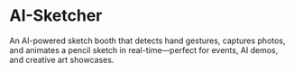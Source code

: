 # AI-Sketcher
An AI-powered sketch booth that detects hand gestures, captures photos, and animates a pencil sketch in real-time—perfect for events, AI demos, and creative art showcases.
